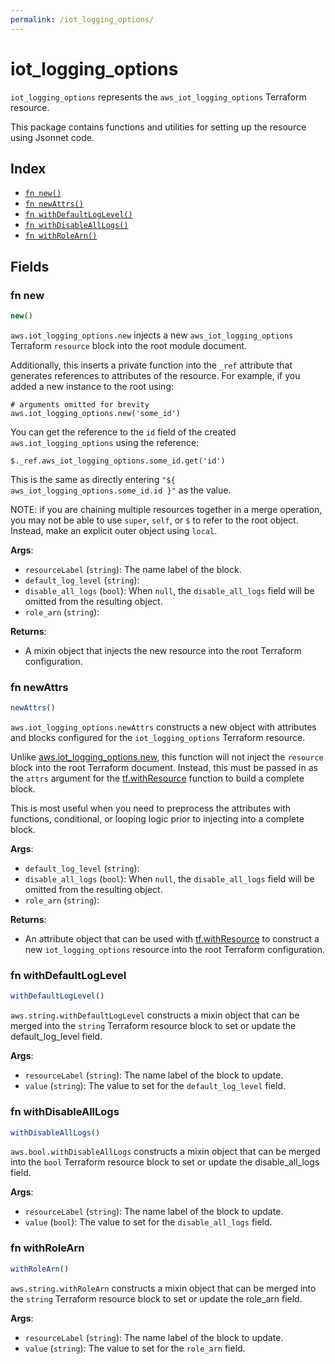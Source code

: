 ```yaml
---
permalink: /iot_logging_options/
---
```


# iot_logging_options

`iot_logging_options` represents the `aws_iot_logging_options` Terraform resource.



This package contains functions and utilities for setting up the resource using Jsonnet code.


## Index

* [`fn new()`](#fn-new)
* [`fn newAttrs()`](#fn-newattrs)
* [`fn withDefaultLogLevel()`](#fn-withdefaultloglevel)
* [`fn withDisableAllLogs()`](#fn-withdisablealllogs)
* [`fn withRoleArn()`](#fn-withrolearn)

## Fields

### fn new

```ts
new()
```


`aws.iot_logging_options.new` injects a new `aws_iot_logging_options` Terraform `resource`
block into the root module document.

Additionally, this inserts a private function into the `_ref` attribute that generates references to attributes of the
resource. For example, if you added a new instance to the root using:

    # arguments omitted for brevity
    aws.iot_logging_options.new('some_id')

You can get the reference to the `id` field of the created `aws.iot_logging_options` using the reference:

    $._ref.aws_iot_logging_options.some_id.get('id')

This is the same as directly entering `"${ aws_iot_logging_options.some_id.id }"` as the value.

NOTE: if you are chaining multiple resources together in a merge operation, you may not be able to use `super`, `self`,
or `$` to refer to the root object. Instead, make an explicit outer object using `local`.

**Args**:
  - `resourceLabel` (`string`): The name label of the block.
  - `default_log_level` (`string`): 
  - `disable_all_logs` (`bool`):  When `null`, the `disable_all_logs` field will be omitted from the resulting object.
  - `role_arn` (`string`): 

**Returns**:
- A mixin object that injects the new resource into the root Terraform configuration.


### fn newAttrs

```ts
newAttrs()
```


`aws.iot_logging_options.newAttrs` constructs a new object with attributes and blocks configured for the `iot_logging_options`
Terraform resource.

Unlike [aws.iot_logging_options.new](#fn-iotloggingoptionsnew), this function will not inject the `resource`
block into the root Terraform document. Instead, this must be passed in as the `attrs` argument for the
[tf.withResource](https://github.com/tf-libsonnet/core/tree/main/docs#fn-withresource) function to build a complete block.

This is most useful when you need to preprocess the attributes with functions, conditional, or looping logic prior to
injecting into a complete block.

**Args**:
  - `default_log_level` (`string`): 
  - `disable_all_logs` (`bool`):  When `null`, the `disable_all_logs` field will be omitted from the resulting object.
  - `role_arn` (`string`): 

**Returns**:
  - An attribute object that can be used with [tf.withResource](https://github.com/tf-libsonnet/core/tree/main/docs#fn-withresource) to construct a new `iot_logging_options` resource into the root Terraform configuration.


### fn withDefaultLogLevel

```ts
withDefaultLogLevel()
```

`aws.string.withDefaultLogLevel` constructs a mixin object that can be merged into the `string`
Terraform resource block to set or update the default_log_level field.



**Args**:
  - `resourceLabel` (`string`): The name label of the block to update.
  - `value` (`string`): The value to set for the `default_log_level` field.


### fn withDisableAllLogs

```ts
withDisableAllLogs()
```

`aws.bool.withDisableAllLogs` constructs a mixin object that can be merged into the `bool`
Terraform resource block to set or update the disable_all_logs field.



**Args**:
  - `resourceLabel` (`string`): The name label of the block to update.
  - `value` (`bool`): The value to set for the `disable_all_logs` field.


### fn withRoleArn

```ts
withRoleArn()
```

`aws.string.withRoleArn` constructs a mixin object that can be merged into the `string`
Terraform resource block to set or update the role_arn field.



**Args**:
  - `resourceLabel` (`string`): The name label of the block to update.
  - `value` (`string`): The value to set for the `role_arn` field.
